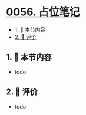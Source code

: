 # [0056. 占位笔记](https://github.com/tnotesjs/TNotes.react/tree/main/notes/0056.%20%E5%8D%A0%E4%BD%8D%E7%AC%94%E8%AE%B0)

<!-- region:toc -->

- [1. 🎯 本节内容](#1--本节内容)
- [2. 🫧 评价](#2--评价)

<!-- endregion:toc -->

## 1. 🎯 本节内容

- todo

## 2. 🫧 评价

- todo
